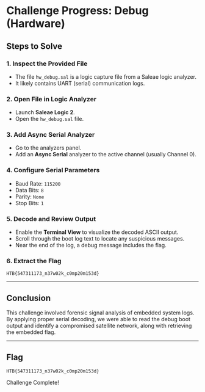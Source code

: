 # Challenge Progress: Debug (Hardware)

## Steps to Solve

### 1. Inspect the Provided File

* The file `hw_debug.sal` is a logic capture file from a Saleae logic analyzer.
* It likely contains UART (serial) communication logs.

### 2. Open File in Logic Analyzer

* Launch **Saleae Logic 2**.
* Open the `hw_debug.sal` file.

### 3. Add Async Serial Analyzer

* Go to the analyzers panel.
* Add an **Async Serial** analyzer to the active channel (usually Channel 0).

### 4. Configure Serial Parameters

* Baud Rate: `115200`
* Data Bits: `8`
* Parity: `None`
* Stop Bits: `1`

### 5. Decode and Review Output

* Enable the **Terminal View** to visualize the decoded ASCII output.
* Scroll through the boot log text to locate any suspicious messages.
* Near the end of the log, a debug message includes the flag.

### 6. Extract the Flag

```
HTB{547311173_n37w02k_c0mp20m153d}
```

---

## Conclusion

This challenge involved forensic signal analysis of embedded system logs.
By applying proper serial decoding, we were able to read the debug boot output and identify a compromised satellite network, along with retrieving the embedded flag.

---

## Flag

```
HTB{547311173_n37w02k_c0mp20m153d}
```
Challenge Complete!